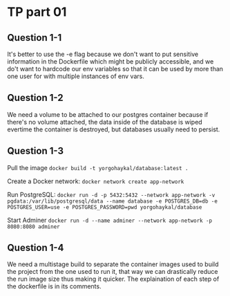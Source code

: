 # TP part 01
## Question 1-1
It's better to use the -e flag because we don't want to put sensitive information in the Dockerfile which might be publicly accessible, and we do't want to hardcode our env variables so that it can be used by more than one user for with multiple instances of env vars.

## Question 1-2
We need a volume to be attached to our postgres container because if there's no volume attached, the data inside of the database is wiped evertime the container is destroyed, but databases usually need to persist.

## Question 1-3
Pull the image
`docker build -t yorgohaykal/database:latest .`

Create a Docker network:
`docker network create app-network`

Run PostgreSQL:
`docker run -d -p 5432:5432 --network app-network -v pgdata:/var/lib/postgresql/data --name database -e POSTGRES_DB=db -e POSTGRES_USER=use -e POSTGRES_PASSWORD=pwd yorgohaykal/database`

Start Adminer
`docker run -d --name adminer --network app-network -p 8080:8080 adminer`

## Question 1-4
We need a multistage build to separate the container images used to build the project from the one used to run it, that way we can drastically reduce the run image size thus making it quicker. The explaination of each step of the dockerfile is in its comments.
